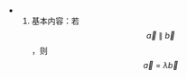 - 1. 基本内容：若$$\overrightarrow{a}\ \parallel\ \overrightarrow{b}$$，则$$\overrightarrow{a}\ =\ \lambda\overrightarrow{b}$$